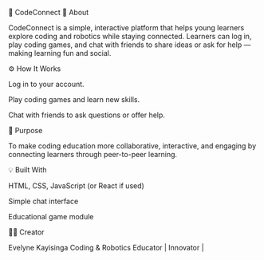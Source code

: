 🧠 CodeConnect
📖 About

CodeConnect is a simple, interactive platform that helps young learners explore coding and robotics while staying connected.
Learners can log in, play coding games, and chat with friends to share ideas or ask for help — making learning fun and social.

⚙️ How It Works

Log in to your account.

Play coding games and learn new skills.

Chat with friends to ask questions or offer help.

🎯 Purpose

To make coding education more collaborative, interactive, and engaging by connecting learners through peer-to-peer learning.

💡 Built With

HTML, CSS, JavaScript (or React if used)

Simple chat interface

Educational game module

👩‍💻 Creator

Evelyne Kayisinga
Coding & Robotics Educator | Innovator |

